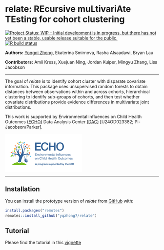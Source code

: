 
<!-- README.md is generated from README.Rmd. Please edit that file -->

# relate: REcursive muLtivariAte TEsting for cohort clustering

<!-- badges: start -->

[![Project Status: WIP – Initial development is in progress, but there
has not yet been a stable, usable release suitable for the
public.](https://www.repostatus.org/badges/latest/wip.svg)](https://www.repostatus.org/#wip)
[![R build
status](https://github.com/yqzhong7/relate/workflows/R-CMD-check/badge.svg)](https://github.com/yqzhong7/relate/actions)
<!-- badges: end -->

**Authors:** [Yongqi Zhong](https://github.com/yqzhong7), Ekaterina
Smirnova, Rasha Alsaadawi, Bryan Lau

**Contributors:** Amii Kress, Xuejuan Ning, Jordan Kuiper, Mingyu Zhang,
Lisa Jacobson

------------------------------------------------------------------------

The goal of *relate* is to identify cohort cluster with disparate
covariate information. This package uses unsupervised random forests to
obtain distances between observations within and across cohorts,
hierarchical clustering to identify sub-groups of cohorts, and then test
whether covariate distributions provide evidence differences in
multivariate joint distributions.

This work is supported by Environmental influences on Child Health
Outcomes [(ECHO)](https://echochildren.org/) Data Analysis Center
[(DAC)](https://www.jhsph.edu/departments/epidemiology/echo/)
\[U24OD023382; PI: Jacobson/Parker\].

<img src="man/figures/ECHO-logo.jpg" align="center" width=50% height=50%/>

------------------------------------------------------------------------

## Installation

You can install the prototype version of *relate* from
[GitHub](https://github.com/yqzhong7) with:

``` r
install.packages("remotes")
remotes::install_github("yqzhong7/relate")
```

## Tutorial

Please find the tutorial in this
[vignette](https://yqzhong7.github.io/relate/articles/relate.html)

